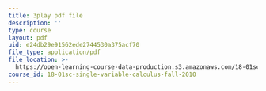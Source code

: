 ```yaml
---
title: 3play pdf file
description: ''
type: course
layout: pdf
uid: e24db29e91562ede2744530a375acf70
file_type: application/pdf
file_location: >-
  https://open-learning-course-data-production.s3.amazonaws.com/18-01sc-single-variable-calculus-fall-2010/e24db29e91562ede2744530a375acf70_ryLdyDrBfvI.pdf
course_id: 18-01sc-single-variable-calculus-fall-2010
---
```

